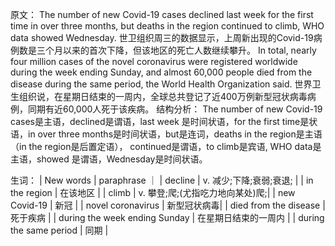 
原文：
The number of new Covid-19 cases declined last week for the first time in over three months, but deaths in the region continued to climb, WHO data showed Wednesday.
世卫组织周三的数据显示，上周新出现的Covid-19病例数是三个月以来的首次下降，但该地区的死亡人数继续攀升。
In total, nearly four million cases of the novel coronavirus were registered worldwide during the week ending Sunday, and almost 60,000 people died from the disease during the same period, the World Health Organization said.
世界卫生组织说，在星期日结束的一周内，全球总共登记了近400万例新型冠状病毒病例，同期有近60,000人死于该疾病。
结构分析：
The number of new Covid-19 cases是主语，declined是谓语，last week 是时间状语，for the first time是状语，in over three months是时间状语，but是连词，deaths in the region是主语（in the region是后置定语）， continued是谓语，to climb是宾语, WHO data是主语，showed 是谓语，Wednesday是时间状语。

生词：
| New words | paraphrase ｜
| decline   | v. 减少;下降;衰弱;衰退; |
| in the region | 在该地区 |
| climb | v. 攀登;爬;(尤指吃力地向某处)爬;|
| new Covid-19 | 新冠 |
| novel coronavirus | 新型冠状病毒|
| died from the disease | 死于疾病 |
| during the week ending Sunday | 在星期日结束的一周内 |
| during the same period | 同期 |


